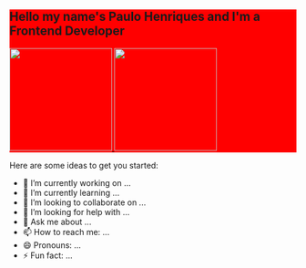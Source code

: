 <div style="background:red;">
<h2>Hello my name's Paulo Henriques and I'm a Frontend Developer</h2>




<a href="https://github.com/sqirum">
<img height="180em" src="https://github-readme-stats.vercel.app/api?username=sqirum&show_icons=true&theme=panda&include_all_commits=true&count_private=true" style="text-decoration:none;">
<img height="180em" src="https://github-readme-stats.vercel.app/api/top-langs/?username=sqirum&layout=compact&langs_count=7&theme=panda" style="text-decoration:none;">
</a>
</div>


Here are some ideas to get you started:
- 🔭 I’m currently working on ...
- 🌱 I’m currently learning ...
- 👯 I’m looking to collaborate on ...
- 🤔 I’m looking for help with ...
- 💬 Ask me about ...
- 📫 How to reach me: ...
- 😄 Pronouns: ...
- ⚡ Fun fact: ...
